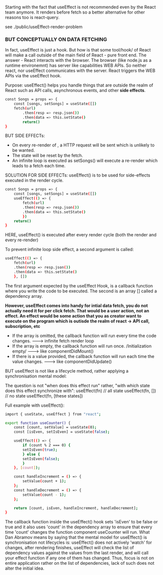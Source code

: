 Starting with the fact that useEffect is not recommended even by the React team anymore. It renders before fetch so a better alternative for other reasons too is react-query.

see ./public/useEffect-render-problem 

### BUT CONCEPTUALLY ON DATA FETCHING

In fact, useEffect is just a hook. But how is that some tool/hook/ of React will make a call outside of the main field of React - pure front end. The answer - React interacts with the browser. The browser (like node.js as a runtime environemnt) has server like capabilities WEB APIs. So neither react, nor useEffect communicates with the server. React triggers the WEB APIs via the useEffect hook. 


Purpose: useEffect() helps you handle things that are outside the realm of React such as API calls, asynchronous events, and other **side effects**.

```sh
const Songs = props => {
    const [songs, setSongs] = useState([])    
    fetch(url)
        .then(resp => resp.json())
        .then(data => this.setState()    
        return()
}
```

BUT SIDE EFFECTs:
- On every re-render of <Songs />, a HTTP request will be sent which is unlikely to be wanted.
- The state will be reset by the fetch.
- An infinite loop is executed as setSongs() will execute a re-render which leads to a fetch each time.

SOLUTION FOR SIDE EFFECTs: useEffect() is to be used for side-effects executed in the render cycle.

```sh
const Songs = props => {
    const [songs, setSongs] = useState([])   
    useEffect(() => {
        fetch(url)
        .then(resp => resp.json())
        .then(data => this.setState()
        })   
    return()
}
```

HERE, useEffect() is executed after every render cycle (both the render and every re-render)

To prevent infinite loop side effect, a second argument is called:
```sh
useEffect(() => {
    fetch(url)
    .then(resp => resp.json())
    .then(data => this.setState()
    }, [])
```

The first argument expected by the useEffect Hook, is a callback function where you write the code to 
be executed. 
The second is an array [] called a dependency array. 

<!-- WHEN NOT TO USE USEFFECT -->
**However, useEffect comes into handy for intial data fetch, you do not actually need it for per click fetch. That would be a user action, not an effect. An effect would be some action that you as creator want to execute on the program which is outisde the realm of react -> API call, subscription, etc**




- If the array is omitted, the callback function will run every time the code changes. ---> infinite fetch render loop 
- If the array is empty, the callback function will run once. /Initialization empty/ ---> like  componentDidMount()
- If there is a value provided, the callback function will run each time the value changes. ---> like componentDidUpdate()

BUT useEffect is not like a lifecycle method, rather applying a synchronisation mental model:

The question is not "when does this effect run" rather, "with which state does this effect synchronize with":
    useEffect(fn) // all state
    useEffect(fn, []) // no state
    useEffect(fn, [these states])



Full example with useEffect():
```sh
import { useState, useEffect } from "react";

export function useCounter() {
    const [count, setValue] = useState(0);
    const [isEven, setIsEven] = useState(false);

    useEffect(() => {
        if (count % 2 === 0) {
        setIsEven(true);
        } else {
        setIsEven(false);
        }
    }, [count]);

    const handleIncrement = () => {
        setValue(count + 1);
    };
    const handleDecrement = () => {
        setValue(count - 1);
    };

    return [count, isEven, handleIncrement, handleDecrement];
}
```

The callback function inside the useEffect() hook sets 'isEven' to be false or true and it also uses 'count' in
the dependency array to ensure that every time 'count' changes the function component useCounter will run.
What Dan Abramov means by saying that the mental model for useEffect() is synchronisation not lifecycles is:
useEffect() does not actively 'watch' for changes, after rendering finishes, useEffect will check the list of
dependency values against the values from the last render, and will call your effect function if any one of them has changed.
Thus, focus is not on entire application rather on the list of dependencies, lack of such does not alter the initial idea.
